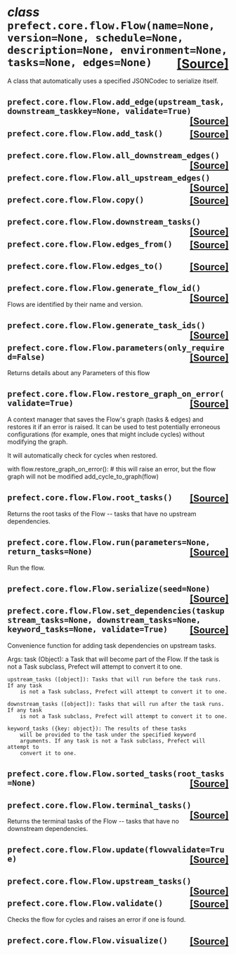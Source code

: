  # _class_ **```prefect.core.flow.Flow```**```(name=None, version=None, schedule=None, description=None, environment=None, tasks=None, edges=None)```<span style="float:right;">[[Source]](https://github.com/PrefectHQ/prefect/tree/master/src/prefect/core/flow.py#L51)</span>
A class that automatically uses a specified JSONCodec to serialize itself.

 ##  **```prefect.core.flow.Flow.add_edge```**```(upstream_task, downstream_taskkey=None, validate=True)```<span style="float:right;">[[Source]](https://github.com/PrefectHQ/prefect/tree/master/src/prefect/core/flow.py#L193)</span>


 ##  **```prefect.core.flow.Flow.add_task```**```()```<span style="float:right;">[[Source]](https://github.com/PrefectHQ/prefect/tree/master/src/prefect/core/flow.py#L179)</span>


 ##  **```prefect.core.flow.Flow.all_downstream_edges```**```()```<span style="float:right;">[[Source]](https://github.com/PrefectHQ/prefect/tree/master/src/prefect/core/flow.py#L256)</span>


 ##  **```prefect.core.flow.Flow.all_upstream_edges```**```()```<span style="float:right;">[[Source]](https://github.com/PrefectHQ/prefect/tree/master/src/prefect/core/flow.py#L249)</span>


 ##  **```prefect.core.flow.Flow.copy```**```()```<span style="float:right;">[[Source]](https://github.com/PrefectHQ/prefect/tree/master/src/prefect/core/flow.py#L106)</span>


 ##  **```prefect.core.flow.Flow.downstream_tasks```**```()```<span style="float:right;">[[Source]](https://github.com/PrefectHQ/prefect/tree/master/src/prefect/core/flow.py#L280)</span>


 ##  **```prefect.core.flow.Flow.edges_from```**```()```<span style="float:right;">[[Source]](https://github.com/PrefectHQ/prefect/tree/master/src/prefect/core/flow.py#L270)</span>


 ##  **```prefect.core.flow.Flow.edges_to```**```()```<span style="float:right;">[[Source]](https://github.com/PrefectHQ/prefect/tree/master/src/prefect/core/flow.py#L263)</span>


 ##  **```prefect.core.flow.Flow.generate_flow_id```**```()```<span style="float:right;">[[Source]](https://github.com/PrefectHQ/prefect/tree/master/src/prefect/core/flow.py#L465)</span>
Flows are identified by their name and version.

 ##  **```prefect.core.flow.Flow.generate_task_ids```**```()```<span style="float:right;">[[Source]](https://github.com/PrefectHQ/prefect/tree/master/src/prefect/core/flow.py#L472)</span>


 ##  **```prefect.core.flow.Flow.parameters```**```(only_required=False)```<span style="float:right;">[[Source]](https://github.com/PrefectHQ/prefect/tree/master/src/prefect/core/flow.py#L144)</span>
Returns details about any Parameters of this flow

 ##  **```prefect.core.flow.Flow.restore_graph_on_error```**```(validate=True)```<span style="float:right;">[[Source]](https://github.com/PrefectHQ/prefect/tree/master/src/prefect/core/flow.py#L156)</span>
A context manager that saves the Flow's graph (tasks & edges) and
restores it if an error is raised. It can be used to test potentially
erroneous configurations (for example, ones that might include cycles)
without modifying the graph.

It will automatically check for cycles when restored.

with flow.restore_graph_on_error():
    # this will raise an error, but the flow graph will not be modified
    add_cycle_to_graph(flow)

 ##  **```prefect.core.flow.Flow.root_tasks```**```()```<span style="float:right;">[[Source]](https://github.com/PrefectHQ/prefect/tree/master/src/prefect/core/flow.py#L128)</span>
Returns the root tasks of the Flow -- tasks that have no upstream
dependencies.

 ##  **```prefect.core.flow.Flow.run```**```(parameters=None, return_tasks=None)```<span style="float:right;">[[Source]](https://github.com/PrefectHQ/prefect/tree/master/src/prefect/core/flow.py#L397)</span>
Run the flow.

 ##  **```prefect.core.flow.Flow.serialize```**```(seed=None)```<span style="float:right;">[[Source]](https://github.com/PrefectHQ/prefect/tree/master/src/prefect/core/flow.py#L426)</span>


 ##  **```prefect.core.flow.Flow.set_dependencies```**```(taskupstream_tasks=None, downstream_tasks=None, keyword_tasks=None, validate=True)```<span style="float:right;">[[Source]](https://github.com/PrefectHQ/prefect/tree/master/src/prefect/core/flow.py#L339)</span>
Convenience function for adding task dependencies on upstream tasks.

Args:
    task (Object): a Task that will become part of the Flow. If the task is not a
        Task subclass, Prefect will attempt to convert it to one.

    upstream_tasks ([object]): Tasks that will run before the task runs. If any task
        is not a Task subclass, Prefect will attempt to convert it to one.

    downstream_tasks ([object]): Tasks that will run after the task runs. If any task
        is not a Task subclass, Prefect will attempt to convert it to one.

    keyword_tasks ({key: object}): The results of these tasks
        will be provided to the task under the specified keyword
        arguments. If any task is not a Task subclass, Prefect will attempt to
        convert it to one.

 ##  **```prefect.core.flow.Flow.sorted_tasks```**```(root_tasks=None)```<span style="float:right;">[[Source]](https://github.com/PrefectHQ/prefect/tree/master/src/prefect/core/flow.py#L289)</span>


 ##  **```prefect.core.flow.Flow.terminal_tasks```**```()```<span style="float:right;">[[Source]](https://github.com/PrefectHQ/prefect/tree/master/src/prefect/core/flow.py#L136)</span>
Returns the terminal tasks of the Flow -- tasks that have no downstream
dependencies.

 ##  **```prefect.core.flow.Flow.update```**```(flowvalidate=True)```<span style="float:right;">[[Source]](https://github.com/PrefectHQ/prefect/tree/master/src/prefect/core/flow.py#L233)</span>


 ##  **```prefect.core.flow.Flow.upstream_tasks```**```()```<span style="float:right;">[[Source]](https://github.com/PrefectHQ/prefect/tree/master/src/prefect/core/flow.py#L277)</span>


 ##  **```prefect.core.flow.Flow.validate```**```()```<span style="float:right;">[[Source]](https://github.com/PrefectHQ/prefect/tree/master/src/prefect/core/flow.py#L283)</span>
Checks the flow for cycles and raises an error if one is found.

 ##  **```prefect.core.flow.Flow.visualize```**```()```<span style="float:right;">[[Source]](https://github.com/PrefectHQ/prefect/tree/master/src/prefect/core/flow.py#L451)</span>



